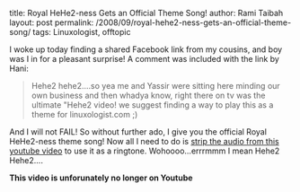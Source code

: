 title: Royal HeHe2-ness Gets an Official Theme Song!
author: Rami Taibah 
layout: post
permalink: /2008/09/royal-hehe2-ness-gets-an-official-theme-song/
tags: Linuxologist, offtopic

I woke up today finding a shared Facebook link from my cousins, and boy was I in for a pleasant surprise! A comment was included with the link by Hani:

> Hehe2 hehe2....so yea me and Yassir were sitting here minding our own business and then whadya know, right there on tv was the ultimate "Hehe2 video! we suggest finding a way to play this as a theme for linuxologist.com ;)

And I will not FAIL! So without further ado, I give you the official Royal HeHe2-ness theme song! Now all I need to do is [strip the audio from this youtube video]({filename}/blog/2008-03-10-downloading-music-the-1337-way.markdown) to use it as a ringtone. Wohoooo...errrmmm I mean Hehe2 Hehe2....
  
**This video is unforunately no longer on Youtube**
